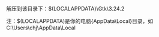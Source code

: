 解压到该目录下：$(LOCALAPPDATA)\Gtk\3.24.2

注：$(LOCALAPPDATA)是你的电脑{AppData\Local}目录，如C:\Users\chj\AppData\Local